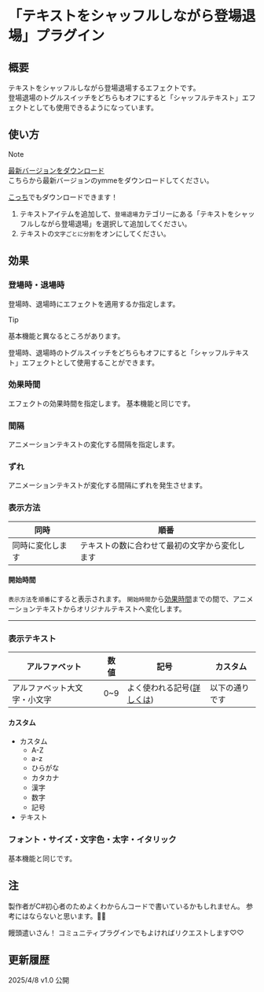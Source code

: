 # 「テキストをシャッフルしながら登場退場」プラグイン
## 概要
テキストをシャッフルしながら登場退場するエフェクトです。  
登場退場のトグルスイッチをどちらもオフにすると「シャッフルテキスト」エフェクトとしても使用できるようになっています。

## 使い方
> [!NOTE]
> [最新バージョンをダウンロード](https://github.com/Dolphin-kun/ShuffleText/releases/latest)  
> こちらから最新バージョンのymmeをダウンロードしてください。
>
> [こっち](https://ymm4-info.net/ymme/%E3%83%86%E3%82%AD%E3%82%B9%E3%83%88%E3%82%92%E3%82%B7%E3%83%A3%E3%83%83%E3%83%95%E3%83%AB%E3%81%97%E3%81%AA%E3%81%8C%E3%82%89%E7%99%BB%E5%A0%B4%E9%80%80%E5%A0%B4%E3%83%97%E3%83%A9%E3%82%B0%E3%82%A4%E3%83%B3)でもダウンロードできます！

1. テキストアイテムを追加して、`登場退場`カテゴリーにある「テキストをシャッフルしながら登場退場」を選択して追加してください。
2. テキストの`文字ごとに分割`をオンにしてください。

## 効果
### 登場時・退場時
登場時、退場時にエフェクトを適用するか指定します。  
> [!TIP]
> 基本機能と異なるところがあります。
>
> 登場時、退場時のトグルスイッチをどちらもオフにすると「シャッフルテキスト」エフェクトとして使用することができます。

### 効果時間
エフェクトの効果時間を指定します。
基本機能と同じです。

### 間隔
アニメーションテキストの変化する間隔を指定します。

### ずれ
アニメーションテキストが変化する間隔にずれを発生させます。

### 表示方法

|同時|順番|
|-|-|
|同時に変化します|テキストの数に合わせて最初の文字から変化します|

#### 開始時間
`表示方法`を`順番`にすると表示されます。
`開始時間`から[効果時間](#効果時間)までの間で、アニメーションテキストからオリジナルテキストへ変化します。

---

### 表示テキスト
|アルファベット|数値|記号|カスタム|
|-|-|-|-|
|アルファベット大文字・小文字|0~9|よく使われる記号([詳しくは](RandomText.cs#L76))|以下の通りです|

#### カスタム
- カスタム
  - A-Z
  - a-z
  - ひらがな
  - カタカナ
  - 漢字
  - 数字
  - 記号
- テキスト

### フォント・サイズ・文字色・太字・イタリック
基本機能と同じです。


## 注
製作者がC#初心者のためよくわからんコードで書いているかもしれません。
参考にはならないと思います。🙇‍♂️

饅頭遣いさん！
コミュニティプラグインでもよければリクエストします♡♡


## 更新履歴
2025/4/8 v1.0 公開
